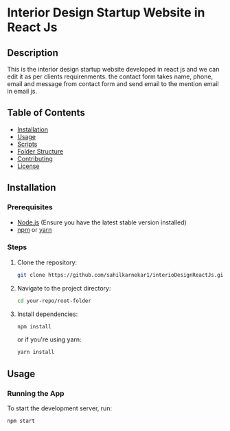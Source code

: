 # Interior Design Startup Website in React Js

## Description

This is the interior design startup website developed in react js and we can edit it as per clients requirenments. the contact form takes name, phone, email and message from contact form and send email to the mention email in email js.

## Table of Contents

- [Installation](#installation)
- [Usage](#usage)
- [Scripts](#scripts)
- [Folder Structure](#folder-structure)
- [Contributing](#contributing)
- [License](#license)

## Installation

### Prerequisites

- [Node.js](https://nodejs.org/) (Ensure you have the latest stable version installed)
- [npm](https://www.npmjs.com/) or [yarn](https://yarnpkg.com/)

### Steps

1. Clone the repository:
    ```bash
    git clone https://github.com/sahilkarnekar1/interioDesignReactJs.git
    ```
2. Navigate to the project directory:
    ```bash
    cd your-repo/root-folder
    ```
3. Install dependencies:
    ```bash
    npm install
    ```
    or if you're using yarn:
    ```bash
    yarn install
    ```

## Usage

### Running the App

To start the development server, run:
```bash
npm start

